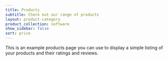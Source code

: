 ```yaml
---
title: Products
subtitle: Check out our range of products
layout: product-category
product_collection: software
show_sidebar: false
sort: price
---
```


This is an example products page you can use to display a simple listing of your products and their ratings and reviews.
